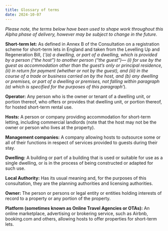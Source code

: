 ```yaml
---
title: Glossary of terms
date: 2024-10-07
---
```

_Please note, the terms below have been used to shape work throughout this Alpha phase of delivery, however may be subject to change in the future._

**Short-term let:** As defined in Annex B of the Consultation on a registration scheme for short-term lets in England and taken from the Levelling Up and Regeneration Bill, (_‘(a) a dwelling, or part of a dwelling, which is provided by a person (“the host”) to another person (“the guest”)— (i) for use by the guest as accommodation other than the guest’s only or principal residence, (ii) in return for payment (whether or not by the guest), and (iii) in the course of a trade or business carried on by the host, and (b) any dwelling or premises, or part of a dwelling or premises, not falling within paragraph (a) which is specified for the purposes of this paragraph’_).

**Operator:** Any person who is the owner or tenant of a dwelling unit, or portion thereof, who offers or provides that dwelling unit, or portion thereof, for hosted short-term rental use.

**Hosts:** A person or company providing accommodation for short-term letting, including commercial landlords (note that the host may not be the owner or person who lives at the property).

**Management companies:** A company allowing hosts to outsource some or all of their functions in respect of services provided to guests during their stay.

**Dwelling:** A building or part of a building that is used or suitable for use as a single dwelling, or is in the process of being constructed or adapted for such use.

**Local Authority:** Has its usual meaning and, for the purposes of this consultation, they are the planning authorities and licensing authorities.

**Owner:** The person or persons or legal entity or entities holding interests of record to a property or any portion of the property.

**Platform (sometimes known as Online Travel Agencies or OTAs):** An online marketplace, advertising or brokering service, such as Airbnb, booking.com and others, allowing hosts to offer properties for short-term lets.

